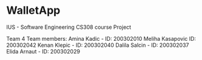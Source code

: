 # WalletApp
IUS - Software Engineering CS308 course Project

Team 4
Team members:
Amina Kadic - ID: 200302010
Meliha Kasapovic ID: 200302042
Kenan Klepic - ID: 200302040
Dalila Salcin - ID: 200302037
Elida Arnaut - ID: 200302029
